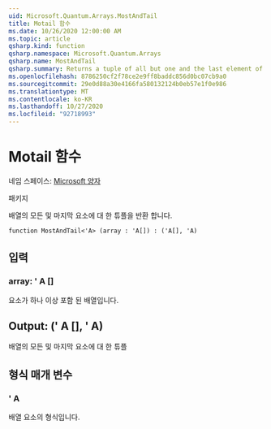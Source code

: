 ```yaml
---
uid: Microsoft.Quantum.Arrays.MostAndTail
title: Motail 함수
ms.date: 10/26/2020 12:00:00 AM
ms.topic: article
qsharp.kind: function
qsharp.namespace: Microsoft.Quantum.Arrays
qsharp.name: MostAndTail
qsharp.summary: Returns a tuple of all but one and the last element of the array.
ms.openlocfilehash: 8786250cf2f78ce2e9ff8baddc856d0bc07cb9a0
ms.sourcegitcommit: 29e0d88a30e4166fa580132124b0eb57e1f0e986
ms.translationtype: MT
ms.contentlocale: ko-KR
ms.lasthandoff: 10/27/2020
ms.locfileid: "92718993"
---
```

# <a name="mostandtail-function"></a>Motail 함수

네임 스페이스: [Microsoft 양자](xref:Microsoft.Quantum.Arrays)

패키지 [](https://nuget.org/packages/)


배열의 모든 및 마지막 요소에 대 한 튜플을 반환 합니다.

```qsharp
function MostAndTail<'A> (array : 'A[]) : ('A[], 'A)
```


## <a name="input"></a>입력

### <a name="array--a"></a>array: ' A []

요소가 하나 이상 포함 된 배열입니다.



## <a name="output--aa"></a>Output: (' A [], ' A)

배열의 모든 및 마지막 요소에 대 한 튜플

## <a name="type-parameters"></a>형식 매개 변수

### <a name="a"></a>' A

배열 요소의 형식입니다.